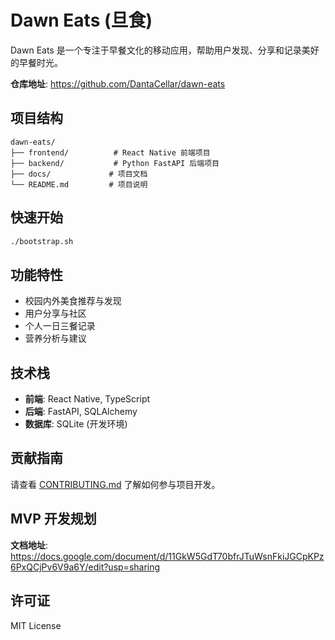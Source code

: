 # Dawn Eats (旦食)

Dawn Eats 是一个专注于早餐文化的移动应用，帮助用户发现、分享和记录美好的早餐时光。

**仓库地址**: https://github.com/DantaCellar/dawn-eats

## 项目结构

```
dawn-eats/
├── frontend/          # React Native 前端项目
├── backend/           # Python FastAPI 后端项目
├── docs/             # 项目文档
└── README.md         # 项目说明
```

## 快速开始

```bash
./bootstrap.sh
```

## 功能特性

- 校园内外美食推荐与发现
- 用户分享与社区
- 个人一日三餐记录
- 营养分析与建议

## 技术栈

- **前端**: React Native, TypeScript
- **后端**: FastAPI, SQLAlchemy
- **数据库**: SQLite (开发环境)

## 贡献指南

请查看 [CONTRIBUTING.md](docs/CONTRIBUTING.md) 了解如何参与项目开发。

## MVP 开发规划

**文档地址**: https://docs.google.com/document/d/11GkW5GdT70bfrJTuWsnFkiJGCpKPz6PxQCjPv6V9a6Y/edit?usp=sharing

## 许可证

MIT License